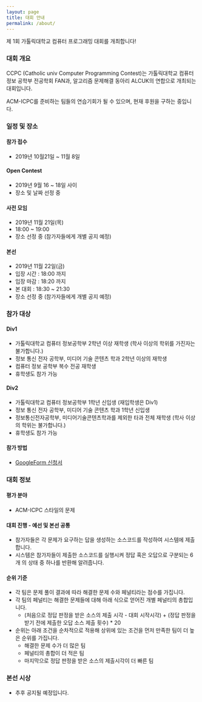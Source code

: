 ```yaml
---
layout: page
title: 대회 안내
permalink: /about/
---
```


제 1회 가톨릭대학교 컴퓨터 프로그래밍 대회를 개최합니다! 

### 대회 개요

CCPC (Catholic univ Computer Programming Contest)는 가톨릭대학교 컴퓨터 정보 공학부 전공학회 FAN과, 알고리즘 문제해결 동아리 ALCUK의 연합으로 개최되는 대회입니다. 

ACM-ICPC를 준비하는 팀들의 연습기회가 될 수 있으며,
현재 후원을 구하는 중입니다.

### 일정 및 장소

#### 참가 접수

 * 2019년 10월21일 ~ 11월 8일

#### Open Contest

 * 2019년 9월 16 ~ 18일 사이
 * 장소 및 날짜 선정 중

#### 사전 모임

 * 2019년 11월 21일(목)
 * 18:00 ~ 19:00
 * 장소 선정 중 (참가자들에게 개별 공지 예정)

#### 본선

 * 2019년 11월 22일(금)
 * 입장 시간 : 18:00 까지
 * 입장 마감 : 18:20 까지
 * 본 대회 : 18:30 ~ 21:30 
 * 장소 선정 중 (참가자들에게 개별 공지 예정)

### 참가 대상

#### Div1

 * 가톨릭대학교 컴퓨터 정보공학부 2학년 이상 재학생 (학사 이상의 학위를 가진자는 불가합니다.)
 * 정보 통신 전자 공학부, 미디어 기술 콘텐츠 학과 2학년 이상의 재학생
 * 컴퓨터 정보 공학부 복수 전공 재학생
 * 휴학생도 참가 가능

#### Div2

 * 가톨릭대학교 컴퓨터 정보공학부 1학년 신입생 (재입학생은 Div1)
 * 정보 통신 전자 공학부, 미디어 기술 콘텐츠 학과 1학년 신입생
 * 정보통신전자공학부, 미디어기술콘텐츠학과를 제외한 타과 전체 재학생 (학사 이상의 학위는 불가합니다.)
 * 휴학생도 참가 가능
 

#### 참가 방법

 * [GoogleForm 신청서](https://forms.gle/vzM6rZkgwwpyTqaY6) 
 
 
### 대회 정보

#### 평가 분야

 * ACM-ICPC 스타일의 문제

#### 대회 진행 - 예선 및 본선 공통

 * 참가자들은 각 문제가 요구하는 답을 생성하는 소스코드를 작성하여 시스템에 제출합니다.
 * 시스템은 참가자들이 제출한 소스코드를 실행시켜 정답 혹은 오답으로 구분되는 6개 의 상태 중 하나를 반환해 알려줍니다.

#### 순위 기준

 * 각 팀은 문제 풀이 결과에 따라 해결한 문제 수와 페널티라는 점수를 가집니다.
 * 각 팀의 페널티는 해결한 문제들에 대해 아래 식으로 얻어진 개별 페널티의 총합입니다.
   * (처음으로 정답 판정을 받은 소스의 제출 시각 - 대회 시작시각) + (정답 판정을 받기 전에 제출한 오답 소스 제출 횟수) * 20
 * 순위는 아래 조건을 순차적으로 적용해 상위에 있는 조건을 먼저 만족한 팀이 더 높은 순위를 가집니다.
   * 해결한 문제 수가 더 많은 팀
   * 페널티의 총합이 더 적은 팀
   * 마지막으로 정답 판정을 받은 소스의 제출시각이 더 빠른 팀

### 본선 시상

 * 추후 공지될 예정입니다.
